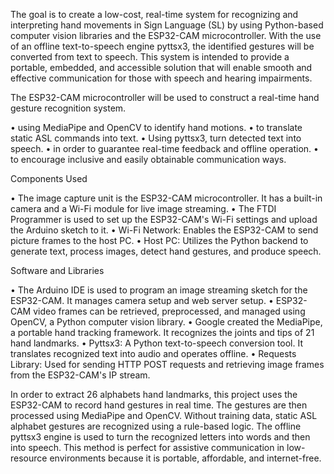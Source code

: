 The goal is to create a low-cost, real-time system for recognizing and interpreting hand movements in Sign Language (SL) by using Python-based computer vision libraries and the ESP32-CAM microcontroller. With the use of an offline text-to-speech engine pyttsx3, the identified gestures will be converted from text to speech. This system is intended to provide a portable, embedded, and accessible solution that will enable smooth and effective communication for those with speech and hearing impairments.

The ESP32-CAM microcontroller will be used to construct a real-time hand gesture recognition system.

•	using MediaPipe and OpenCV to identify hand motions.
•	to translate static ASL commands into text.
•	Using pyttsx3, turn detected text into speech.
•	in order to guarantee real-time feedback and offline operation.
•	to encourage inclusive and easily obtainable communication ways.

Components Used

•	The image capture unit is the ESP32-CAM microcontroller. It has a built-in camera and a Wi-Fi module for live image streaming.
•	The FTDI Programmer is used to set up the ESP32-CAM's Wi-Fi settings and upload the Arduino sketch to it.
•	Wi-Fi Network: Enables the ESP32-CAM to send picture frames to the host PC.
•	Host PC: Utilizes the Python backend to generate text, process images, detect hand gestures, and produce speech.

Software and Libraries

•	The Arduino IDE is used to program an image streaming sketch for the ESP32-CAM. It manages camera setup and web server setup.
•	ESP32-CAM video frames can be retrieved, preprocessed, and managed using OpenCV, a Python computer vision library.
•	Google created the MediaPipe, a portable hand tracking framework. It recognizes the joints and tips of 21 hand landmarks.
•	Pyttsx3: A Python text-to-speech conversion tool. It translates recognized text into audio and operates offline.
•	Requests Library: Used for sending HTTP POST requests and retrieving image frames from the ESP32-CAM's IP stream.

In order to extract 26 alphabets hand landmarks, this project uses the ESP32-CAM to record hand gestures in real time. The gestures are then processed using MediaPipe and OpenCV. Without training data, static ASL alphabet gestures are recognized using a rule-based logic. The offline pyttsx3 engine is used to turn the recognized letters into words and then into speech. This method is perfect for assistive communication in low-resource environments because it is portable, affordable, and internet-free.
